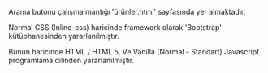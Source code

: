 Arama butonu çalışma mantığı 'ürünler.html' sayfasında yer almaktadır.

Normal CSS (Inline-css) haricinde framework olarak 'Bootstrap' kütüphanesinden yararlanılmıştır.

Bunun haricinde HTML / HTML 5, Ve Vanilla (Normal - Standart) Javascript programlama dilinden yararlanılmıştır.
